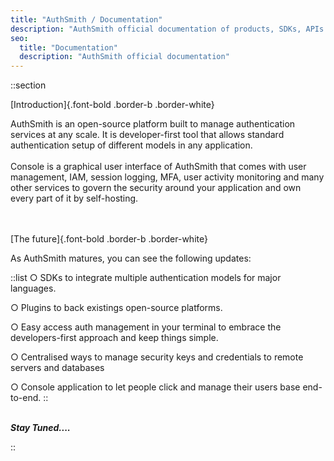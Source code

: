 ```yaml
---
title: "AuthSmith / Documentation"
description: "AuthSmith official documentation of products, SDKs, APIs and Plugins"
seo:
  title: "Documentation"
  description: "AuthSmith official documentation"
---
```


::section

[Introduction]{.font-bold .border-b .border-white}

AuthSmith is an open-source platform built to manage authentication services at any scale. It is developer-first tool that allows standard authentication setup of different models in any application.
<br/>
<br/>
Console is a graphical user interface of AuthSmith that comes with user management, IAM, session logging, MFA, user activity monitoring and many other services to govern the security around your application and own every part of it by self-hosting.
<br/>
<br/>
<br/>

[The future]{.font-bold .border-b .border-white}

As AuthSmith matures, you can see the following updates:
<br/>

::list
○ SDKs to integrate multiple authentication models for major languages.
<br/>

○ Plugins to back existings open-source platforms.
<br/>

○ Easy access auth management in your terminal to embrace the developers-first approach and keep things simple.
<br/>

○ Centralised ways to manage security keys and credentials to remote servers and databases
<br/>

○ Console application to let people click and manage their users base end-to-end.
::
<br/>
<br/>

**_Stay Tuned...._**

::
